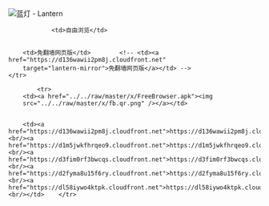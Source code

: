 

<img src="../../raw/master/x/8e0a2b81.c82003be.LanternYellow2.png" alt="蓝灯 - Lantern"/>
<table>
    <tr>
                
                <td>自由浏览</td>
        
        
        <td>免翻墙网页版</td>        <!-- <td><a href="https://d136wawii2pm8j.cloudfront.net"
        target="lantern-mirror">免翻墙网页版</a></td> -->
    </tr>
    
            <tr>
        <td><a href="../../raw/master/x/FreeBrowser.apk"><img
        src="../../raw/master/x/fb.qr.png" /></a></td>

        
        <td><a href="https://d136wawii2pm8j.cloudfront.net">https://d136wawii2pm8j.cloudfront.net</a><br/><a href="https://d1m5jwkfhrqeo9.cloudfront.net">https://d1m5jwkfhrqeo9.cloudfront.net</a><br/><a href="https://d3fim0rf3bwcqs.cloudfront.net">https://d3fim0rf3bwcqs.cloudfront.net</a><br/><a href="https://d2fyma8u15f6ry.cloudfront.net">https://d2fyma8u15f6ry.cloudfront.net</a><br/><a href="https://dl58iywo4ktpk.cloudfront.net">https://dl58iywo4ktpk.cloudfront.net</a><br/></td>    </tr>
</table>
